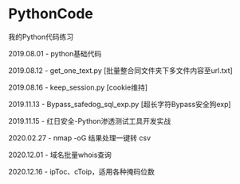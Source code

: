 # PythonCode
我的Python代码练习

2019.08.01 - python基础代码

2019.08.12 - get_one_text.py [批量整合同文件夹下多文件内容至url.txt]

2019.08.16 - keep_session.py [cookie维持]

2019.11.13 - Bypass_safedog_sql_exp.py [超长字符Bypass安全狗exp]

2019.11.15 - 红日安全-Python渗透测试工具开发实战

2020.02.27 - nmap -oG 结果处理一键转 csv 

2020.12.01 - 域名批量whois查询

2020.12.16 - ipToc、cToip，适用各种掩码位数
